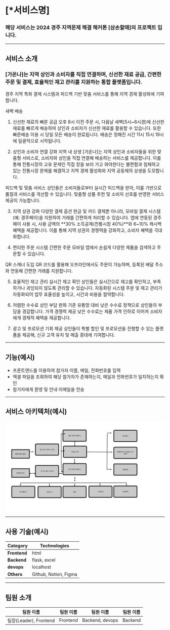 # [*서비스명]

### 해당 서비스는 2024 경주 지역문제 해결 해커톤 [삼손할매]의 프로젝트 입니다.

---
## 서비스 소개
### [가온나]는 지역 상인과 소비자를 직접 연결하며, 신선한 재료 공급, 간편한 주문 및 결제, 효율적인 재고 관리를 지원하는 통합 플랫폼입니다.
  경주 지역 특화 결제 시스템과 피드백 기반 맞춤 서비스를 통해 지역 경제 활성화에 기여합니다.

  새벽 배송

1. 신선한 재료의 빠른 공급
오후 8시 이전 주문 시, 다음날 새벽(5시~6시경)에 신선한 재료를 빠르게 배송하여 상인과 소비자가 신선한 재료를 활용할 수 있습니다. 또한 빠른배송 이용 시 당일 모든 배송이 완료됩니다. 배송은 정해진 시간 11시 15시 19시에 일괄적으로 시작됩니다. 

2. 상인과 소비자 연결 강화
지역 내 상생
[가온나]는 지역 상인과 소비자들을 위한 맞춤형 서비스로, 소비자와 상인을 직접 연결해 배송하는 서비스를 제공합니다.
이를 통해 전통시장의 고유 문제인 직접 장을 보러 가고 와야한다는 불편함과 침채하고 있는 전통시장 문제를 해결하고 지역 경제 활성화와 지역 공동체의 상생을 도모합니다.

피드백 및 맞춤 서비스
상인들은 소비자들로부터 실시간 피드백을 받아, 이를 기반으로 품질과 서비스를 개선할 수 있습니다.
맞춤형 상품 추천 및 소비자 선호를 반영한 서비스 제공이 가능합니다.

3. 지역 상권 강화
다양한 결제 옵션
현금 및 카드 결제뿐 아니라, 모바일 결제 시스템(예: 경주페이)을 지원하여 거래를 간편하게 처리할 수 있습니다.
앱에 연동된 경주페이 사용 시, 사용 금액의 **30% 소득공제(전통시장 40%)**와 6~10% 캐시백 혜택을 제공합니다.
이를 통해 지역 상권의 경쟁력을 강화하고, 소비자 혜택을 극대화합니다.

4. 편리한 주문 시스템
간편한 주문
모바일 앱에서 손쉽게 다양한 제품을 검색하고 주문할 수 있습니다.

QR 스캐너 도입
QR 코드를 활용해 오프라인에서도 주문이 가능하며, 등록된 배달 주소와 연동해 간편한 거래를 지원합니다.

5. 효율적인 재고 관리
실시간 재고 확인
상인들은 실시간으로 재고를 확인하고, 부족하거나 과잉되지 않도록 관리할 수 있습니다.
자동화된 시스템
주문 및 재고 관리가 자동화되어 업무 효율성을 높이고, 시간과 비용을 절약합니다.

6. 저렴한 수수료
상인 부담 완화
기존 유통망 대비 낮은 수수료 정책으로 상인들의 부담을 경감합니다.
가격 경쟁력 제공
낮은 수수료는 제품 가격 인하로 이어져 소비자에게 경제적 혜택을 제공합니다.

7. 광고 및 프로모션 기회 제공
상인들이 특별 할인 및 프로모션을 진행할 수 있는 플랫폼을 제공해, 신규 고객 유치 및 매출 증대에 기여합니다.
---
## 기능(예시)

- 프론트엔드를 이용하여 참가자 이름, 메일, 전화번호를 입력
- 엑셀 파일을 조회하여 해당 참가자가 존재하는지, 메일과 전화번호가 일치하는지 확인
- 참가자에게 환영 및 안내 이메일을 전송

---
## 서비스 아키텍처(예시)

![서비스 아키텍처](./1.png)

---
## 사용 기술(예시)
| **Category**         | **Technologies** |
|----------------------|-------------|
| **Frontend**         | html        |
| **Backend**          | flask, excel |
| **devops**           | localhost   |
| **Others**           | Github, Notion, Figma |

---
## 팀원 소개
| **팀원 이름**            | **팀원 이름** | **팀원 이름** | **팀원 이름** |
|----------------------|----------|-----------|---------|
| 팀장(Leader), Frontend | Frontend | Backend, devops | Backend |
